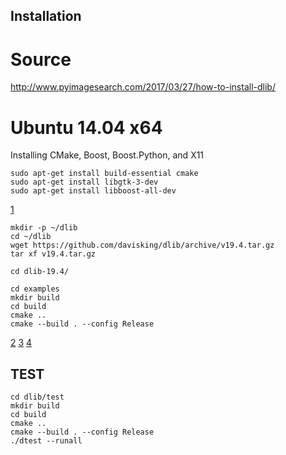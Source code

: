 Installation
----

# Source 
http://www.pyimagesearch.com/2017/03/27/how-to-install-dlib/


# Ubuntu 14.04 x64

Installing CMake, Boost, Boost.Python, and X11

```
sudo apt-get install build-essential cmake
sudo apt-get install libgtk-3-dev
sudo apt-get install libboost-all-dev
```
[1](http://www.pyimagesearch.com/2017/03/27/how-to-install-dlib/)



```
mkdir -p ~/dlib
cd ~/dlib
wget https://github.com/davisking/dlib/archive/v19.4.tar.gz
tar xf v19.4.tar.gz

cd dlib-19.4/

cd examples
mkdir build
cd build
cmake ..
cmake --build . --config Release
```
[2](https://askubuntu.com/questions/824834/how-to-install-dlib-for-python3-in-ubuntu-14-04)
[3](http://dlib.net/compile.html)
[4](https://github.com/davisking/dlib)



## TEST 

```
cd dlib/test
mkdir build
cd build
cmake ..
cmake --build . --config Release
./dtest --runall
```






